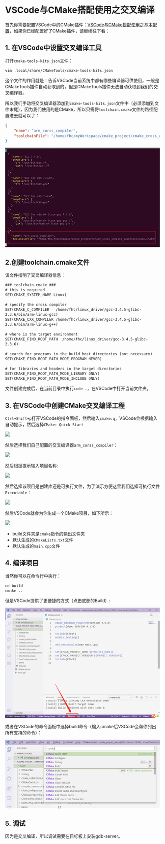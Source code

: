 # VSCode与CMake搭配使用之交叉编译

首先你需要配置VSCode中的CMake插件：[VSCode与CMake搭配使用之基本配置](../vscode_cmake_base.md)，如果你已经配置好了CMake插件，请继续往下看：


## 1. 在VSCode中设置交叉编译工具

打开```cmake-tools-kits.json```文件：

```
vim .local/share/CMakeTools/cmake-tools-kits.json
```
这个文件的作用就是：告诉VSCode当前系统中都有哪些编译器可供使用，一般是CMakeTools插件自动获取到的，但是CMakeTools插件无法自动获取到我们的交叉编译器。


所以我们手动将交叉编译器添加到```cmake-tools-kits.json```文件中（必须添加到文件末尾），因为我们使用的是CMake，所以只需将```toolchain.cmake```文件的路径配置进去就可以了：
```json
{
    "name": "arm_corss_compiler",
    "toolchainFile": "/home/fhc/myWorkspace/cmake_project/cmake_cross_complie_base/toolchain.cmake"
}
```
![](../../../assets/images/tools/vscode/cmake_tools_kits_json.png)

## 2.创建toolchain.cmake文件

该文件指明了交叉编译器信息：

```
### toolchain.cmake ###
# this is required
SET(CMAKE_SYSTEM_NAME Linux)

# specify the cross compiler
SET(CMAKE_C_COMPILER   /home/fhc/linux_driver/gcc-3.4.5-glibc-2.3.6/bin/arm-linux-gcc)
SET(CMAKE_CXX_COMPILER /home/fhc/linux_driver/gcc-3.4.5-glibc-2.3.6/bin/arm-linux-g++)

# where is the target environment
SET(CMAKE_FIND_ROOT_PATH  /home/fhc/linux_driver/gcc-3.4.5-glibc-2.3.6)

# search for programs in the build host directories (not necessary)
SET(CMAKE_FIND_ROOT_PATH_MODE_PROGRAM NEVER)

# for libraries and headers in the target directories
SET(CMAKE_FIND_ROOT_PATH_MODE_LIBRARY ONLY)
SET(CMAKE_FIND_ROOT_PATH_MODE_INCLUDE ONLY)
```

文件创建完成后，在当前目录中执行```code .```，在VSCode中打开当前文件夹。

## 3. 在VSCode中创建CMake交叉编译工程

```Ctrl+Shift+p```打开VSCode的指令面板，然后输入```cmake:q```，VSCode会根据输入自动提示，然后选择```CMake: Quick Start```

![](../../../assets/images/tools/vscode/vscode_cmake_quickstart.png)

然后选择我们自己配置的交叉编译器```arm_corss_compiler```：

![](../../../assets/images/tools/vscode/vscode_arm_cross_compiler.png)


然后根据提示输入项目名称:

![](../../../assets/images/tools/vscode/vscode_cmake_quickstart_project_name.png)

然后选择该项目是创建库还是可执行文件，为了演示方便这里我们选择可执行文件```Executable```：

![](../../../assets/images/tools/vscode/vscode_cmake_quickstart_lib_or_exec.png)

然后VSCode就会为你生成一个CMake项目，如下所示：

![](../../../assets/images/tools/vscode/vscode_cmake_quickstart_done.png)

* build文件夹是```cmake```指令的输出文件夹
* 默认生成的```CMakeLists.txt```文件
* 默认生成的```main.cpp```文件

## 4. 编译项目

当然你可以在命令行中执行：

```shell
cd build
cmake ..
```

但是VSCode提供了更便捷的方式（点击底部的Build）:

![](../../../assets/images/tools/vscode/vscode_cmake_build.png)

或者在VSCode的命令面板中选择build命令（输入cmake后VSCode会帮你列出所有支持的命令）：

![](../../../assets/images/tools/vscode/vscode_cmake_commands.png)

## 5. 调试

因为是交叉编译，所以调试需要在目标板上安装gdb-server。